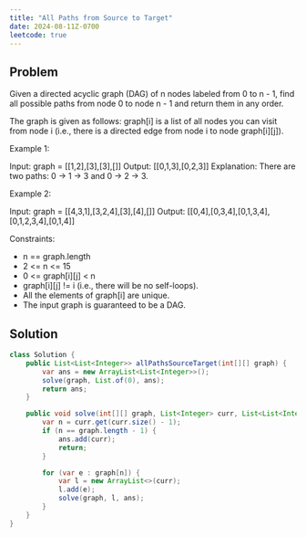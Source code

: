 ```yaml
---
title: "All Paths from Source to Target"
date: 2024-08-11Z-0700
leetcode: true
---
```


## Problem

Given a directed acyclic graph (DAG) of n nodes labeled from 0 to n - 1, find all possible paths from node 0 to node n - 1 and return them in any order.

The graph is given as follows: graph[i] is a list of all nodes you can visit from node i (i.e., there is a directed edge from node i to node graph\[i][j]).

Example 1:

Input: graph = [[1,2],[3],[3],[]]
Output: [[0,1,3],[0,2,3]]
Explanation: There are two paths: 0 -> 1 -> 3 and 0 -> 2 -> 3.

Example 2:

Input: graph = [[4,3,1],[3,2,4],[3],[4],[]]
Output: [[0,4],[0,3,4],[0,1,3,4],[0,1,2,3,4],[0,1,4]]

Constraints:

- n == graph.length
- 2 <= n <= 15
- 0 <= graph\[i][j] < n
- graph\[i][j] != i (i.e., there will be no self-loops).
- All the elements of graph[i] are unique.
- The input graph is guaranteed to be a DAG.

## Solution

```java
class Solution {
    public List<List<Integer>> allPathsSourceTarget(int[][] graph) {
        var ans = new ArrayList<List<Integer>>();
        solve(graph, List.of(0), ans);
        return ans;
    }

    public void solve(int[][] graph, List<Integer> curr, List<List<Integer>> ans) {
        var n = curr.get(curr.size() - 1);
        if (n == graph.length - 1) {
            ans.add(curr);
            return;
        }

        for (var e : graph[n]) {
            var l = new ArrayList<>(curr);
            l.add(e);
            solve(graph, l, ans);
        }
    }
}
```
